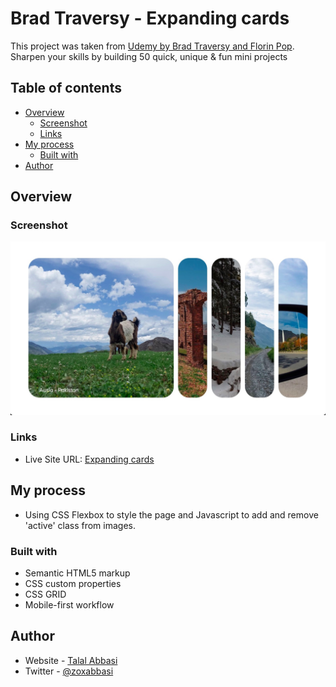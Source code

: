 # Brad Traversy - Expanding cards

This project was taken from  [Udemy by Brad Traversy and Florin Pop](https://www.udemy.com/course/50-projects-50-days/). Sharpen your skills by building 50 quick, unique & fun mini projects

## Table of contents

- [Overview](#overview)
  - [Screenshot](#screenshot)
  - [Links](#links)
- [My process](#my-process)
  - [Built with](#built-with)
- [Author](#author)

## Overview

### Screenshot

![Desktop version](./images/desktopversion.jpg)

### Links

- Live Site URL: [Expanding cards](https://zoxabbasi.github.io/expanding-cards_brad-traversy/)

## My process

- Using CSS Flexbox to style the page and Javascript to add and remove 'active' class from images.

### Built with

- Semantic HTML5 markup
- CSS custom properties
- CSS GRID
- Mobile-first workflow

## Author

- Website - [Talal Abbasi](https://zoxabbasi.github.io/)
- Twitter - [@zoxabbasi](https://www.twitter.com/zoxabbasi)
